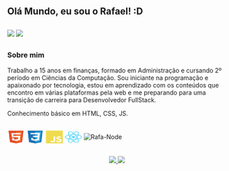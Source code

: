 ## Olá Mundo, eu sou o Rafael! :D
## 
  <div>
  <a href = "mailto: rafaelfloressilveira2@gmail.com"><img src="https://img.shields.io/badge/-Gmail-%23EA4335?style=for-the-badge&logo=gmail&logoColor=white" target="_blank"></a>
  <a href="https://www.linkedin.com/in/rafaelfloressilveira" target="_blank"><img src="https://img.shields.io/badge/-LinkedIn-%230077B5?style=for-the-badge&logo=linkedin&logoColor=white" target="_blank"></a>
</div>

## 

### Sobre mim
Trabalho a 15 anos em finanças, formado em Administração e cursando 2º período em Ciências da Computação.
Sou iniciante na programação e apaixonado por tecnologia, estou em aprendizado com os conteúdos que encontro em várias plataformas pela web e me preparando para uma transição de carreira para Desenvolvedor FullStack.

Conhecimento básico em HTML, CSS, JS.
<div style="display: inline_block"><br>
  <img align="center" alt="Rafa-HTML" height="30" width="40" src="https://raw.githubusercontent.com/devicons/devicon/master/icons/html5/html5-original.svg">
  <img align="center" alt="Rafa-CSS" height="30" width="40" src="https://raw.githubusercontent.com/devicons/devicon/master/icons/css3/css3-original.svg">
  <img align="center" alt="Rafa-Js" height="30" width="40" src="https://raw.githubusercontent.com/devicons/devicon/master/icons/javascript/javascript-plain.svg">
  <img align="center" alt="Rafa-React" height="30" width="40" src="https://raw.githubusercontent.com/devicons/devicon/master/icons/react/react-original.svg">
  <img align="center" alt="Rafa-Node" height="30" width="40" src="https://cdn.jsdelivr.net/gh/devicons/devicon/icons/nodejs/nodejs-plain.svg">
</div>

##

<div align="center">
  <a href="https://github.com/rafaelfloressilveira">
  <img height="180em" src="https://github-readme-stats.vercel.app/api?username=rafaelfloressilveira&show_icons=true&theme=dracula&include_all_commits=true&count_private=true"/>
  <img height="180em" src="https://github-readme-stats.vercel.app/api/top-langs/?username=rafaelfloressilveira&layout=compact&langs_count=7&theme=dracula"/>
</div>
  
##
  

